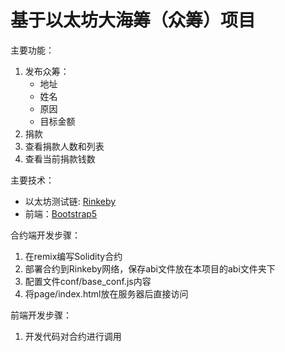 # 基于以太坊大海筹（众筹）项目

主要功能：
1. 发布众筹：
    - 地址
    - 姓名
    - 原因
    - 目标金额
2. 捐款
3. 查看捐款人数和列表
4. 查看当前捐款钱数

主要技术：
- 以太坊测试链: [Rinkeby](https://www.rinkeby.io/)
- 前端：[Bootstrap5](https://bootstrapdoc.com/)

合约端开发步骤：
1. 在remix编写Solidity合约
2. 部署合约到Rinkeby网络，保存abi文件放在本项目的abi文件夹下
3. 配置文件conf/base_conf.js内容
4. 将page/index.html放在服务器后直接访问

前端开发步骤：
1. 开发代码对合约进行调用